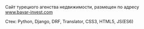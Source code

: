 Сайт турецкого агенства недвижимости, размещен по адресу www.bavar-invest.com

Стек: Python, Django, DRF, Translator, CSS3, HTML5, JS(ES6)

